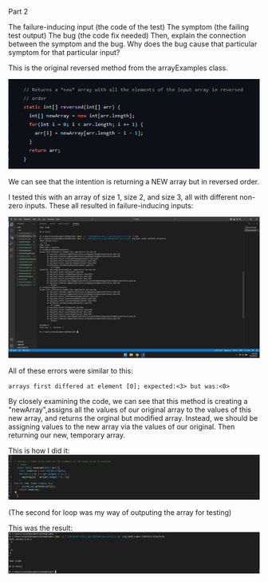 Part 2

The failure-inducing input (the code of the test)
The symptom (the failing test output)
The bug (the code fix needed)
Then, explain the connection between the symptom and the bug. Why does the bug cause that particular symptom for that particular input?

This is the original reversed method from the arrayExamples class. 

![array](original%20reversed.png)

We can see that the intention is returning a NEW array but in reversed order. 

I tested this with an array of size 1, size 2, and size 3, all with different non-zero inputs. These all resulted in failure-inducing inputs:

![errors](three%20errors.png)

All of these errors were similar to this:

```
arrays first differed at element [0]; expected:<3> but was:<0>
```

By closely examining the code, we can see that this method is creating a "newArray",assigns all the values of our original array to the values of this new array, and returns the orginal but modified array. Instead, we should be assigning values to the new array via the values of our original. Then returning our new, temporary array.


This is how I did it:
![reverse changed](changed%20reverse.png)

(The second for loop was my way of outputing the array for testing)

This was the result:
![the result of array changes](the%20result%20of%20array%20changes.png)